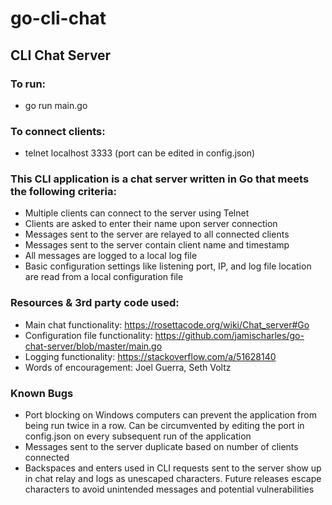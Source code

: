 # go-cli-chat
## CLI Chat Server

### To run:
- go run main.go

### To connect clients:
- telnet localhost 3333 (port can be edited in config.json)

### This CLI application is a chat server written in Go that meets the following criteria:
- Multiple clients can connect to the server using Telnet
- Clients are asked to enter their name upon server connection
- Messages sent to the server are relayed to all connected clients
- Messages sent to the server contain client name and timestamp
- All messages are logged to a local log file
- Basic configuration settings like listening port, IP, and log file location are read from a local configuration file

### Resources & 3rd party code used: 
- Main chat functionality: https://rosettacode.org/wiki/Chat_server#Go 
- Configuration file functionality: https://github.com/jamischarles/go-chat-server/blob/master/main.go 
- Logging functionality: https://stackoverflow.com/a/51628140
- Words of encouragement: Joel Guerra, Seth Voltz

### Known Bugs
- Port blocking on Windows computers can prevent the application from being run twice in a row. Can be circumvented by editing the port in config.json on every subsequent run of the application
- Messages sent to the server duplicate based on number of clients connected
- Backspaces and enters used in CLI requests sent to the server show up in chat relay and logs as unescaped characters. Future releases escape characters to avoid unintended messages and potential vulnerabilities
